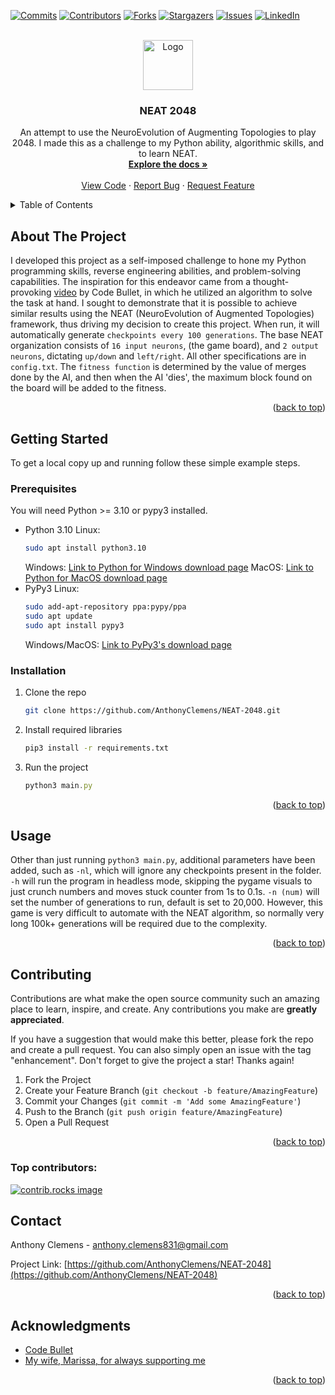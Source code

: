 <a id="readme-top"></a>
<!-- PROJECT SHIELDS -->
[![Commits][commits-shield]][commits-url]
[![Contributors][contributors-shield]][contributors-url]
[![Forks][forks-shield]][forks-url]
[![Stargazers][stars-shield]][stars-url]
[![Issues][issues-shield]][issues-url]
[![LinkedIn][linkedin-shield]][linkedin-url]

<!-- PROJECT LOGO -->
<br />
<div align="center">
  <a href="https://github.com/AnthonyClemens/NEAT-2048">
    <img src="https://upload.wikimedia.org/wikipedia/commons/thumb/1/18/2048_logo.svg/300px-2048_logo.svg.png" alt="Logo" width="80" height="80">
  </a>

<h3 align="center">NEAT 2048</h3>

  <p align="center">
    An attempt to use the NeuroEvolution of Augmenting Topologies to play 2048. I made this as a challenge to my Python ability, algorithmic skills, and to learn NEAT.
    <br />
    <a href="https://github.com/AnthonyClemens/NEAT-2048"><strong>Explore the docs »</strong></a>
    <br />
    <br />
    <a href="https://github.com/AnthonyClemens/NEAT-2048">View Code</a>
    ·
    <a href="https://github.com/AnthonyClemens/NEAT-2048/issues/new?labels=bug">Report Bug</a>
    ·
    <a href="https://github.com/AnthonyClemens/NEAT-2048/issues/new?labels=enhancement">Request Feature</a>
  </p>
</div>



<!-- TABLE OF CONTENTS -->
<details>
  <summary>Table of Contents</summary>
  <ol>
    <li>
      <a href="#about-the-project">About The Project</a>
    </li>
    <li>
      <a href="#getting-started">Getting Started</a>
      <ul>
        <li><a href="#prerequisites">Prerequisites</a></li>
        <li><a href="#installation">Installation</a></li>
      </ul>
    </li>
    <li><a href="#usage">Usage</a></li>
    <li><a href="#contributing">Contributing</a></li>
    <li><a href="#contact">Contact</a></li>
    <li><a href="#acknowledgments">Acknowledgments</a></li>
  </ol>
</details>



<!-- ABOUT THE PROJECT -->
## About The Project

I developed this project as a self-imposed challenge to hone my Python programming skills, reverse engineering abilities, and problem-solving capabilities. The inspiration for this endeavor came from a thought-provoking [video](https://www.youtube.com/watch?v=1g1HCYTX3Rg) by Code Bullet, in which he utilized an algorithm to solve the task at hand. I sought to demonstrate that it is possible to achieve similar results using the NEAT (NeuroEvolution of Augmented Topologies) framework, thus driving my decision to create this project.
When run, it will automatically generate `checkpoints every 100 generations`. The base NEAT organization consists of `16 input neurons`, (the game board), and `2 output neurons`, dictating `up/down` and `left/right`. All other specifications are in `config.txt`. The `fitness function` is determined by the value of merges done by the AI, and then when the AI 'dies', the maximum block found on the board will be added to the fitness.
<p align="right">(<a href="#readme-top">back to top</a>)</p>


<!-- GETTING STARTED -->
## Getting Started

To get a local copy up and running follow these simple example steps.

### Prerequisites

You will need Python >= 3.10 or pypy3 installed. 
* Python 3.10
  Linux:
  ```sh
  sudo apt install python3.10
  ```
  Windows:
  [Link to Python for Windows download page](https://www.python.org/downloads/windows/)
  MacOS:
  [Link to Python for MacOS download page](https://www.python.org/downloads/macos/)
* PyPy3
  Linux:
  ```sh
  sudo add-apt-repository ppa:pypy/ppa
  sudo apt update
  sudo apt install pypy3
  ```
  Windows/MacOS:
  [Link to PyPy3's download page](https://pypy.org/download.html)

### Installation

1. Clone the repo
   ```sh
   git clone https://github.com/AnthonyClemens/NEAT-2048.git
   ```
3. Install required libraries
   ```sh
   pip3 install -r requirements.txt 
   ```
4. Run the project
   ```js
   python3 main.py
   ```

<p align="right">(<a href="#readme-top">back to top</a>)</p>



<!-- USAGE EXAMPLES -->
## Usage

Other than just running `python3 main.py`, additional parameters have been added, such as `-nl`, which will ignore any checkpoints present in the folder. `-h` will run the program in headless mode, skipping the pygame visuals to just crunch numbers and moves stuck counter from 1s to 0.1s. `-n (num)` will set the number of generations to run, default is set to 20,000. However, this game is very difficult to automate with the NEAT algorithm, so normally very long 100k+ generations will be required due to the complexity.

<p align="right">(<a href="#readme-top">back to top</a>)</p>



<!-- CONTRIBUTING -->
## Contributing

Contributions are what make the open source community such an amazing place to learn, inspire, and create. Any contributions you make are **greatly appreciated**.

If you have a suggestion that would make this better, please fork the repo and create a pull request. You can also simply open an issue with the tag "enhancement".
Don't forget to give the project a star! Thanks again!

1. Fork the Project
2. Create your Feature Branch (`git checkout -b feature/AmazingFeature`)
3. Commit your Changes (`git commit -m 'Add some AmazingFeature'`)
4. Push to the Branch (`git push origin feature/AmazingFeature`)
5. Open a Pull Request

<p align="right">(<a href="#readme-top">back to top</a>)</p>

### Top contributors:

<a href="https://github.com/AnthonyClemens/NEAT-2048/graphs/contributors">
  <img src="https://contrib.rocks/image?repo=AnthonyClemens/NEAT-2048" alt="contrib.rocks image" />
</a>



<!-- CONTACT -->
## Contact
Anthony Clemens - [anthony.clemens831@gmail.com](mailto:anthony.clemens831@gmail.com)

Project Link: [https://github.com/AnthonyClemens/NEAT-2048](https://github.com/AnthonyClemens/NEAT-2048)

<p align="right">(<a href="#readme-top">back to top</a>)</p>



<!-- ACKNOWLEDGMENTS -->
## Acknowledgments

* [Code Bullet](https://www.youtube.com/@CodeBullet)
* [My wife, Marissa, for always supporting me]()

<p align="right">(<a href="#readme-top">back to top</a>)</p>



<!-- MARKDOWN LINKS & IMAGES -->
<!-- https://www.markdownguide.org/basic-syntax/#reference-style-links -->
[contributors-shield]: https://img.shields.io/github/contributors/AnthonyClemens/NEAT-2048.svg?style=for-the-badge
[contributors-url]: https://github.com/AnthonyClemens/NEAT-2048/graphs/contributors
[forks-shield]: https://img.shields.io/github/forks/AnthonyClemens/NEAT-2048.svg?style=for-the-badge
[forks-url]: https://github.com/AnthonyClemens/NEAT-2048/network/members
[stars-shield]: https://img.shields.io/github/stars/AnthonyClemens/NEAT-2048.svg?style=for-the-badge
[stars-url]: https://github.com/AnthonyClemens/NEAT-2048/stargazers
[issues-shield]: https://img.shields.io/github/issues/AnthonyClemens/NEAT-2048.svg?style=for-the-badge
[issues-url]: https://github.com/AnthonyClemens/NEAT-2048/issues
[commits-shield]: https://img.shields.io/github/commit-activity/t/AnthonyClemens/NEAT-2048?style=for-the-badge
[commits-url]: https://github.com/AnthonyClemens/NEAT-2048/commits
[linkedin-shield]: https://img.shields.io/badge/-LinkedIn-black.svg?style=for-the-badge&logo=linkedin&colorB=555
[linkedin-url]: https://linkedin.com/in/anthony-clemens831
